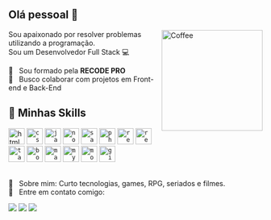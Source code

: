 ## Olá pessoal 👋
<img src="https://i.ibb.co/vJQ7p5c/tea-S.png" min-width="200px" max-width="200px" width="200px" align="right" alt="Coffee">

Sou apaixonado por resolver problemas utilizando a programação.<br/>
Sou um Desenvolvedor Full Stack :computer:

 :rocket:  &nbsp; Sou formado pela **RECODE PRO**
 <br/> :blue_heart: &nbsp; Busco colaborar com projetos em Front-end e Back-End 
 
 ## 🚀 Minhas Skills
 <img height="32" src="https://img.shields.io/badge/HTML5-E34F26?style=for-the-badge&logo=html5&logoColor=white" alt="html"/>
 <code><img height="32" src="https://img.shields.io/badge/CSS3-1572B6?style=for-the-badge&logo=css3&logoColor=white" alt="css"/></code>
 <code><img height="32" src="https://img.shields.io/badge/JavaScript-F7DF1E?style=for-the-badge&logo=javascript&logoColor=black" alt="javascript"/></code>
 <code><img height="32" src="https://img.shields.io/badge/Node.js-43853D?style=for-the-badge&logo=node.js&logoColor=white" alt="node js"/></code>
 <code><img height="32" src="https://img.shields.io/badge/Sass-CC6699?style=for-the-badge&logo=sass&logoColor=white" alt="sass"/></code>
 <code><img height="32" src="https://img.shields.io/badge/PHP-777BB4?style=for-the-badge&logo=php&logoColor=white" alt="php"/></code>
 <code><img height="32" src="https://img.shields.io/badge/React-20232A?style=for-the-badge&logo=react&logoColor=61DAFB" alt="react js"/></code>
 <code><img height="32" src="https://img.shields.io/badge/React_Native-20232A?style=for-the-badge&logo=react&logoColor=61DAFB" alt="react native"/></code>
 <code><img height="32" src="https://img.shields.io/badge/Tailwind_CSS-38B2AC?style=for-the-badge&logo=tailwind-css&logoColor=white" alt="tailwind"/></code>
 <code><img height="32" src="https://img.shields.io/badge/Bootstrap-563D7C?style=for-the-badge&logo=bootstrap&logoColor=white" alt="bootstrap"/></code>
 <code><img height="32" src="https://img.shields.io/badge/Material--UI-0081CB?style=for-the-badge&logo=material-ui&logoColor=white" alt="material ui"/></code>
 <code><img height="32" src="https://img.shields.io/badge/MySQL-00000F?style=for-the-badge&logo=mysql&logoColor=white" alt="mysql"/></code>
 <code><img height="32" src="https://img.shields.io/badge/MongoDB-4EA94B?style=for-the-badge&logo=mongodb&logoColor=white" alt="mongodb"/></code>
 <code><img height="32" src="https://img.shields.io/badge/Git-F05032?style=for-the-badge&logo=git&logoColor=white" alt="git"/></code>
 
 <br/> 💬  &nbsp; Sobre mim: Curto tecnologias, games, RPG, seriados e filmes.
 <br/> :email: &nbsp; Entre em contato comigo:  
 <p align="left">
  <a href="#" alt="Linkedin">
  <img src="https://img.shields.io/badge/LinkedIn-0077B5?style=for-the-badge&logo=linkedin&logoColor=white" /></a>
 
  <a href="#" alt="Outlook">
  <img src="https://img.shields.io/badge/Microsoft_Outlook-0078D4?style=for-the-badge&logo=microsoft-outlook&logoColor=white" /></a>

  <a href="#" alt="WhatsApp">
  <img src="https://img.shields.io/badge/WhatsApp-25D366?style=for-the-badge&logo=whatsapp&logoColor=white"/></a>
</p>  
